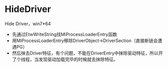 # HideDriver
Hide Driver，win7*64
- 先通过EtwWriteString找MiProcessLoaderEntry函数
- 用MiProcessLoaderEntry移除DriverObject->DriverSection（直接断链会遭遇PG）
- 然后抹去Driver特征，有个问题，不能在DriverEntry中抹除驱动特征，所以开了个线程，当发现驱动加载完毕的时候就去抹除特征。
